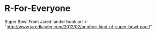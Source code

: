 # R-For-Everyone
Super Bowl
From Jared lander book
url <- "http://www.jaredlander.com/2012/02/another-kind-of-super-bowl-pool/"
